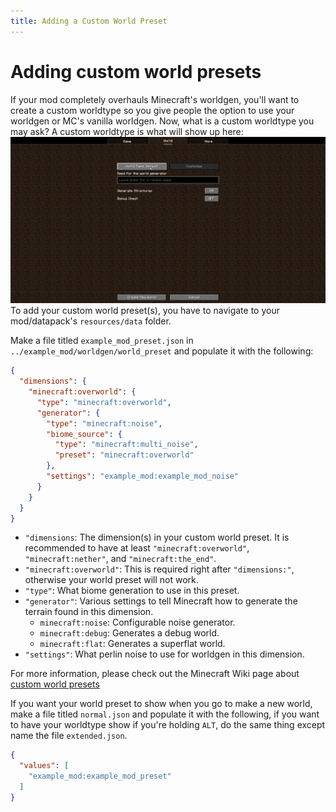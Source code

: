 ```yaml
---
title: Adding a Custom World Preset
---
```


# Adding custom world presets
If your mod completely overhauls Minecraft's worldgen, you'll want to create a custom worldtype so you give people the option to use your worldgen or MC's vanilla worldgen.
Now, what is a custom worldtype you may ask? A custom worldtype is what will show up here: ![creating a new world](../../static/misc/createANewWorld.png)
To add your custom world preset(s), you have to navigate to your mod/datapack's `resources/data` folder.

Make a file titled `example_mod_preset.json` in `../example_mod/worldgen/world_preset` and populate it with the following:
```json
{
  "dimensions": {
    "minecraft:overworld": {
      "type": "minecraft:overworld",
      "generator": {
        "type": "minecraft:noise",
        "biome_source": {
          "type": "minecraft:multi_noise",
          "preset": "minecraft:overworld"
        },
        "settings": "example_mod:example_mod_noise"
      }
    }
  }
}
```
- `"dimensions`: The dimension(s) in your custom world preset. It is recommended to have at least `"minecraft:overworld"`, `"minecraft:nether"`, and `"minecraft:the_end"`.
- `"minecraft:overworld"`: This is required right after `"dimensions:"`, otherwise your world preset will not work.
- `"type"`: What biome generation to use in this preset.
- `"generator"`: Various settings to tell Minecraft how to generate the terrain found in this dimension.
  - `minecraft:noise`: Configurable noise generator.
  - `minecraft:debug`: Generates a debug world.
  - `minecraft:flat`: Generates a superflat world.
- `"settings"`: What perlin noise to use for worldgen in this dimension.

For more information, please check out the Minecraft Wiki page about [custom world presets](https://minecraft.wiki/w/Custom_world_preset)

If you want your world preset to show when you go to make a new world, make a file titled `normal.json` and populate it with the following, if you want to have your worldtype show if you're holding `ALT`, do the same thing except name the file `extended.json`.

```json
{
  "values": [
    "example_mod:example_mod_preset"
  ]
}
```
